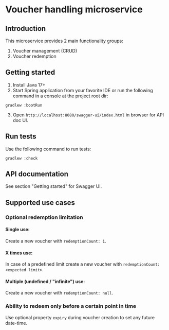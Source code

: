 # Voucher handling microservice

## Introduction
This microservice provides 2 main functionality groups:
1. Voucher management (CRUD)
2. Voucher redemption

## Getting started
1. Install Java 17+
2. Start Spring application from your favorite IDE or run the following command in a console at the project root dir:
```shell
gradlew :bootRun
```
3. Open `http://localhost:8080/swagger-ui/index.html` in browser for API doc UI.

## Run tests

Use the following command to run tests:
```shell
gradlew :check
```

## API documentation
See section "Getting  started" for Swagger UI.

## Supported use cases
### Optional redemption limitation
#### Single use:
Create a new voucher with `redemptionCount: 1`.

#### X times use:
In case of a predefined limit create a new voucher with `redemptionCount: <expected limit>`.

#### Multiple (undefined / "infinite") use:
Create a new voucher with `redemptionCount: null`.

### Ability to redeem only before a certain point in time
Use optional property `expiry` during voucher creation to set any future date-time.
